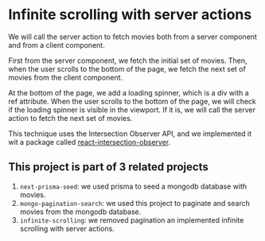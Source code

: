 # Infinite scrolling with server actions

We will call the server action to fetch movies both from a server component and from a client component.

First from the server component, we fetch the initial set of movies. Then, when the user scrolls to the bottom of the page, we fetch the next set of movies from the client component.

At the bottom of the page, we add a loading spinner, which is a div with a ref attribute. When the user scrolls to the bottom of the page, we will check if the loading spinner is visible in the viewport. If it is, we will call the server action to fetch the next set of movies.

This technique uses the Intersection Observer API, and we implemented it wit a package called [react-intersection-observer](https://www.npmjs.com/package/react-intersection-observer).

## This project is part of 3 related projects

1. `next-prisma-seed`: we used prisma to seed a mongodb database with movies.
2. `mongo-pagination-search`: we used this project to paginate and search movies from the mongodb database.
3. `infinite-scrolling`: we removed pagination an implemented infinite scrolling with server actions.
